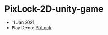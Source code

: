 # PixLock-2D-unity-game
- 11 Jan 2021
- Play Demo: <a href="https://kenanaegean.github.io/PixLock-2D-unity-game/">PixLock</a>



